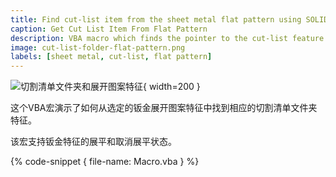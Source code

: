 ```yaml
---
title: Find cut-list item from the sheet metal flat pattern using SOLIDWORKS API
caption: Get Cut List Item From Flat Pattern
description: VBA macro which finds the pointer to the cut-list feature from the selected flat pattern feature
image: cut-list-folder-flat-pattern.png
labels: [sheet metal, cut-list, flat pattern]
---
```

![切割清单文件夹和展开图案特征](cut-list-folder-flat-pattern.png){ width=200 }

这个VBA宏演示了如何从选定的钣金展开图案特征中找到相应的切割清单文件夹特征。

该宏支持钣金特征的展平和取消展平状态。

{% code-snippet { file-name: Macro.vba } %}